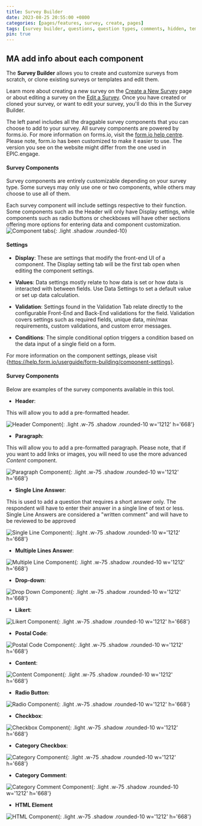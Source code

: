 ```yaml
---
title: Survey Builder
date: 2023-08-25 20:55:00 +0800
categories: [pages/features, survey, create, pages]
tags: [survey builder, questions, question types, comments, hidden, template]
pin: true
---
```

## MA add info about each component

The **Survey Builder** allows you to create and customize surveys from scratch, or clone existing surveys or templates and edit them. 

Learn more about creating a new survey on the [Create a New Survey](/met-guide/posts/create-survey/) page or about editing a survey on the [Edit a Survey](/met-guide/posts/edit-survey/). Once you have created or cloned your survey, or want to edit your survey, you'll do this in the Survey Builder.

The left panel includes all the draggable survey components that you can choose to add to your survey. All survey components are powered by forms.io. For more information on forms.io, visit the [form.io help centre](https://help.form.io/). Please note, form.io has been customized to make it easier to use. The version you see on the website might differ from the one used in EPIC.engage.

#### Survey Components  

Survey components are entirely customizable depending on your survey type. Some surveys may only use one or two components, while others may choose to use all of them.  

Each survey component will include settings respective to their function. Some components such as the Header will only have Display settings, while components such as radio buttons or checkboxes will have other sections offering more options for entering data and component customization.  
![Component tabs](/assets/UserGuideImages/Images/survey-builder/survey-builder-component-with-only-one-tab-of-settings-vs-one-with-all-of-them.png){: .light .shadow .rounded-10}

#### Settings   

- **Display**: These are settings that modify the front-end UI of a component. The Display setting tab will be the first tab open when editing the component settings.
  
- **Values**: Data settings mostly relate to how data is set or how data is interacted with between fields. Use Data Settings to set a default value or set up data calculation.
  
- **Validation**: Settings found in the Validation Tab relate directly to the configurable Front-End and Back-End validations for the field. Validation covers settings such as required fields, unique data, min/max requirements, custom validations, and custom error messages.
  
- **Conditions**: The simple conditional option triggers a condition based on the data input of a single field on a form.

For more information on the component settings, please visit {https://help.form.io/userguide/form-building/component-settings}.

#### Survey Components 

Below are examples of the survey components available in this tool.

- **Header**:

This will allow you to add a pre-formatted header. 

![Header Component](/assets/UserGuideImages/Images/survey-builder/survey-builder-image-of-header-component.png){: .light .w-75 .shadow .rounded-10 w='1212' h='668'}

- **Paragraph**:

This will allow you to add a pre-formatted paragraph. Please note, that if you want to add links or images, you will need to use the more advanced *Content* component.
  
![Paragraph Component](/assets/UserGuideImages/Images/survey-builder/survey-builder-image-of-paragraph-component.png){: .light .w-75 .shadow .rounded-10 w='1212' h='668'}

- **Single Line Answer**:

This is used to add a question that requires a short answer only. The respondent will have to enter their answer in a single line of text or less. Single Line Answers are considered a "written comment" and will have to be reviewed to be approved 

![Single Line Component](/assets/UserGuideImages/Images/survey-builder/survey-builder-image-of-single-line-answer-component.png){: .light .w-75 .shadow .rounded-10 w='1212' h='668'}

- **Multiple Lines Answer**:

![Multiple Line Component](/assets/UserGuideImages/Images/survey-builder/survey-builder-image-of-multiple-lines-answer-component.png){: .light .w-75 .shadow .rounded-10 w='1212' h='668'}

- **Drop-down**:

![Drop Down Component](/assets/UserGuideImages/Images/survey-builder/survey-builder-image-of-drop-down-answer-component.png){: .light .w-75 .shadow .rounded-10 w='1212' h='668'}

- **Likert**:

![Likert Component](/assets/UserGuideImages/Images/survey-builder/survey-builder-image-of-likert-component.png){: .light .w-75 .shadow .rounded-10 w='1212' h='668'}

- **Postal Code**:

![Postal Code Component](/assets/UserGuideImages/Images/survey-builder/survey-builder-image-of-postal-code-component.png){: .light .w-75 .shadow .rounded-10 w='1212' h='668'}

- **Content**:

![Content Component](/assets/UserGuideImages/Images/survey-builder/survey-builder-image-of-content-component.png){: .light .w-75 .shadow .rounded-10 w='1212' h='668'}
  
- **Radio Button**:

![Radio Component](/assets/UserGuideImages/Images/survey-builder/survey-builder-image-of-radio-button-component.png){: .light .w-75 .shadow .rounded-10 w='1212' h='668'}

- **Checkbox**:

![Checkbox Component](/assets/UserGuideImages/Images/survey-builder/survey-builder-image-of-checkbox-component.png){: .light .w-75 .shadow .rounded-10 w='1212' h='668'}

- **Category Checkbox**:

![Category Component](/assets/UserGuideImages/Images/survey-builder/survey-builder-image-of-category-checkbox-component.png){: .light .w-75 .shadow .rounded-10 w='1212' h='668'}

- **Category Comment**:  

![Category Comment Component](/assets/UserGuideImages/Images/survey-builder/survey-builder-image-of-category-comment-component.png){: .light .w-75 .shadow .rounded-10 w='1212' h='668'}

- **HTML Element**

![HTML Component](/assets/UserGuideImages/Images/survey-builder/survey-builder-image-of-html-element-component.png){: .light .w-75 .shadow .rounded-10 w='1212' h='668'}


  
